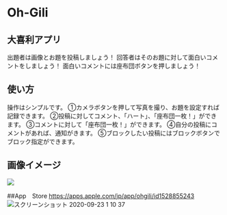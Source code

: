 # Oh-Gili

## 大喜利アプリ

出題者は画像とお題を投稿しましょう！
回答者はそのお題に対して面白いコメントをしましょう！
面白いコメントには座布団ボタンを押しましょう！

## 使い方
操作はシンプルです。
①カメラボタンを押して写真を撮り、お題を設定すれば記録できます。
②投稿に対してコメント、「ハート」、「座布団一枚！」ができます。
③コメントに対して「座布団一枚！」ができます。
④自分の投稿にコメントがあれば、通知がきます。
⑤ブロックしたい投稿にはブロックボタンでブロック指定ができます。

## 画像イメージ
![](https://user-images.githubusercontent.com/52473279/91652271-75486f80-ead0-11ea-8002-6acc4abccb92.png)

##App　Store
https://apps.apple.com/jp/app/ohgili/id1528855243
![スクリーンショット 2020-09-23 1 10 37](https://user-images.githubusercontent.com/52473279/93908517-ab78b800-fd39-11ea-91c4-d26bdf154bf9.png)
